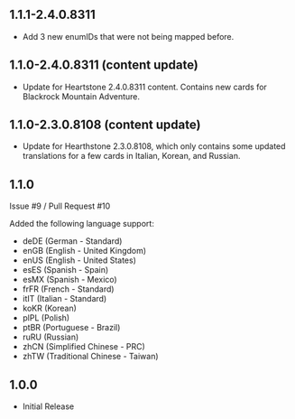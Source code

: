 ## 1.1.1-2.4.0.8311
- Add 3 new enumIDs that were not being mapped before.


## 1.1.0-2.4.0.8311 (content update)
- Update for Heartstone 2.4.0.8311 content.  Contains new cards for Blackrock
  Mountain Adventure.


## 1.1.0-2.3.0.8108 (content update)
- Update for Hearthstone 2.3.0.8108, which only contains some updated
  translations for a few cards in Italian, Korean, and Russian.



## 1.1.0
Issue #9 / Pull Request #10

Added the following language support:

- deDE (German - Standard)
- enGB (English - United Kingdom)
- enUS (English - United States)
- esES (Spanish - Spain)
- esMX (Spanish - Mexico)
- frFR (French - Standard)
- itIT (Italian - Standard)
- koKR (Korean)
- plPL (Polish)
- ptBR (Portuguese - Brazil)
- ruRU (Russian)
- zhCN (Simplified Chinese - PRC)
- zhTW (Traditional Chinese - Taiwan)



## 1.0.0
- Initial Release
